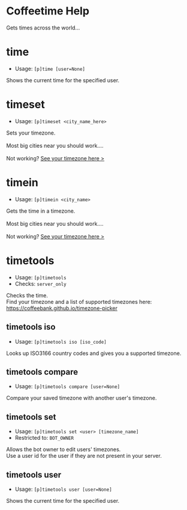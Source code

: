 # Coffeetime Help

Gets times across the world...

# time
 - Usage: `[p]time [user=None] `

Shows the current time for the specified user.

# timeset
 - Usage: `[p]timeset <city_name_here> `

Sets your timezone.<br/><br/>Most big cities near you should work....<br/><br/>Not working? [See your timezone here >](https://coffeebank.github.io/timezone-picker)

# timein
 - Usage: `[p]timein <city_name> `

Gets the time in a timezone.<br/><br/>Most big cities near you should work....<br/><br/>Not working? [See your timezone here >](https://coffeebank.github.io/timezone-picker)

# timetools
 - Usage: `[p]timetools `
 - Checks: `server_only`

Checks the time.<br/>Find your timezone and a list of supported timezones here:<br/>https://coffeebank.github.io/timezone-picker

## timetools iso
 - Usage: `[p]timetools iso [iso_code] `

Looks up ISO3166 country codes and gives you a supported timezone.

## timetools compare
 - Usage: `[p]timetools compare [user=None] `

Compare your saved timezone with another user's timezone.

## timetools set
 - Usage: `[p]timetools set <user> [timezone_name] `
 - Restricted to: `BOT_OWNER`

Allows the bot owner to edit users' timezones.<br/>Use a user id for the user if they are not present in your server.

## timetools user
 - Usage: `[p]timetools user [user=None] `

Shows the current time for the specified user.


